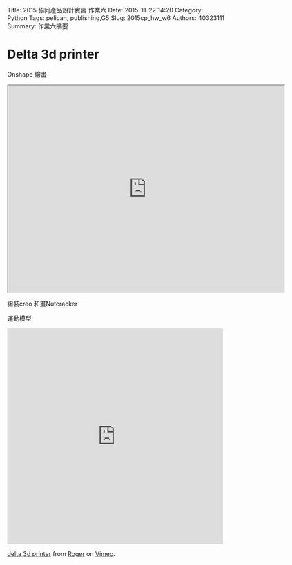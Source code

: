 Title: 2015 協同產品設計實習 作業六
Date: 2015-11-22 14:20
Category: Python
Tags: pelican, publishing,G5
Slug: 2015cp_hw_w6
Authors: 40323111
Summary: 作業六摘要


Delta 3d printer 
============

Onshape 繪畫

<iframe src="https://drive.google.com/a/gm.nfu.edu.tw/file/d/0B1Z8Jlqj5NqBbmlkRXV3eHg1R1E/preview" width="640" height="480"></iframe>

組裝creo 和畫Nutcracker








運動模型

<iframe src="https://player.vimeo.com/video/144231952" width="500" height="500" frameborder="0" webkitallowfullscreen mozallowfullscreen allowfullscreen></iframe>
<p><a href="https://vimeo.com/144231952">delta 3d printer</a> from <a href="https://vimeo.com/user32373864">Roger</a> on <a href="https://vimeo.com">Vimeo</a>.</p>